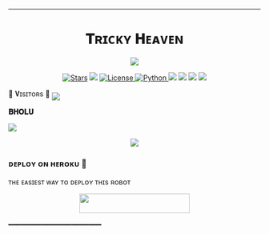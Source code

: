 _________________
<h1 align="center">𝐓ʀɪᴄᴋʏ 𝐇ᴇᴀᴠᴇɴ</h1>
<p align="center">
  <img src="https://github.com/Noob-Bholu/TrickyHeaven/blob/main/TrickyRobot/resources/tricky.jpg">
</p>
<p align="center">
<a href="https://github.com/Noob-Bholu/TrickyHeaven/stargazers"><img src="https://img.shields.io/github/stars/Noob-Bholu/TrickyHeaven?color=black&logo=github&logoColor=black&style=for-the-badge" alt="Stars" /></a>
<a href="https://github.com/Noob-Bholu/TrickyHeaven/network/members"> <img src="https://img.shields.io/github/forks/Noob-Bholu/TrickyHeaven?color=black&logo=github&logoColor=black&style=for-the-badge" /></a>
<a href="https://github.com/Noob-Bholu/TrickyHeaven/blob/master/LICENSE"> <img src="https://img.shields.io/badge/License-MIT-blueviolet?style=for-the-badge" alt="License" /> </a>
<a href="https://www.python.org/"> <img src="https://img.shields.io/badge/Written%20in-Python-skyblue?style=for-the-badge&logo=python" alt="Python" /> </a>
<a href="https://pypi.org/project/Telethon/"> <img src="https://img.shields.io/pypi/v/telethon?color=white&label=telethon&logo=python&logoColor=blue&style=for-the-badge" /></a>
<a href="https://pypi.org/project/Pyrogram/"> <img src="https://img.shields.io/pypi/v/pyrogram?color=white&label=pyrogram&logo=python&logoColor=blue&style=for-the-badge" /></a>
<a href="https://github.com/Noob-Bholu/TrickyHeaven"> <img src="https://img.shields.io/github/repo-size/Noob-Bholu/TrickyHeaven?color=skyblue&logo=github&logoColor=blue&style=for-the-badge" /></a>
<a href="https://github.com/Noob-Bholu/TrickyHeaven/commits/Noob-Mukesh "> <img src="https://img.shields.io/github/last-commit/Noob-Bholu/TrickyHeaven?color=black&logo=github&logoColor=black&style=for-the-badge" /></a>
</p>

<p align="centre">
     🤖 𝐕ɪsɪᴛᴏʀs 🤖
<!--
**legend9986/legend9986** is a _special_ repository because its `README.md` (this file) appear on github profile.


<p align="centre">
<b>ᴠɪsɪᴛᴏʀs</b><br>
--> <img align="middle" src="https://profile-counter.glitch.me/legend9986/count.svg />

</p>

<h2 align="centre">

__𝐁𝐇𝐎𝐋𝐔__


</h2>
<img src="https://readme-typing-svg.herokuapp.com?color=FF0008&width=420&lines=♦𝐖ᴇʟᴄᴏᴍᴇ+𝐓ᴏ+𝐌ʏ+𝐆ɪᴛʜᴜʙ+𝐑ᴇᴘᴏsɪᴛᴏʀʏ;🎭+𝐏ᴏᴡᴇʀᴇᴅ+𝐁𝚈+𝐍ᴏᴏʙ+𝐑ᴀʜᴜʟ+🎭">
<p align="center">
  <img src="https://telegra.ph/file/74a327ec9b2a091a38ead.jpg">
</p>
<h3>  ᴅᴇᴘʟᴏʏ ᴏɴ ʜᴇʀᴏᴋᴜ​ 🚀</h3> 
ᴛʜᴇ ᴇᴀsɪᴇsᴛ ᴡᴀʏ ᴛᴏ ᴅᴇᴘʟᴏʏ  ᴛʜɪs ʀᴏʙᴏᴛ 
<p align="center"><a href="https://heroku.com/deploy?template=https://github.com/Noob-Bholu/TrickyHeaven"> <img src="https://img.shields.io/badge/Deploy%20To%20Heroku-black?style=for-the-badge&logo=heroku" width="220" height="38.45"/></a></p>
 ━━━━━━━━━━━━━━━━━━━━━━
